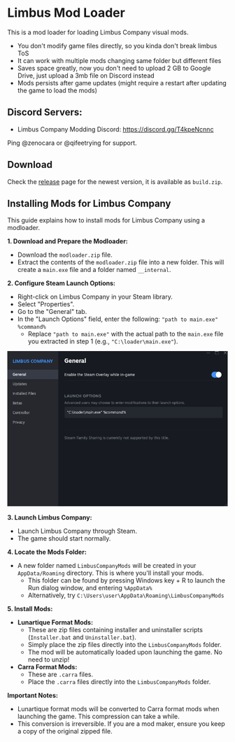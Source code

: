 # Limbus Mod Loader

This is a mod loader for loading Limbus Company visual mods. 

- You don't modify game files directly, so you kinda don't break limbus ToS
- It can work with multiple mods changing same folder but different files
- Saves space greatly, now you don't need to upload 2 GB to Google Drive, just upload a 3mb file on Discord instead
- Mods persists after game updates (might require a restart after updating the game to load the mods)

## Discord Servers:
- Limbus Company Modding Discord: https://discord.gg/T4kpeNcnnc

Ping @zenocara or @qifeetrying for support.

## Download
Check the [release](https://github.com/LEAGUE-OF-NINE/LimbusModLoader/releases) page for the newest version, it is available as `build.zip`.

## Installing Mods for Limbus Company

This guide explains how to install mods for Limbus Company using a modloader.

**1. Download and Prepare the Modloader:**

- Download the `modloader.zip` file.
- Extract the contents of the `modloader.zip` file into a new folder. This will create a `main.exe` file and a folder named `__internal`.

**2. Configure Steam Launch Options:**

- Right-click on Limbus Company in your Steam library.
- Select "Properties".
- Go to the "General" tab.
- In the "Launch Options" field, enter the following: `"path to main.exe" %command%`
  - Replace `"path to main.exe"` with the actual path to the `main.exe` file you extracted in step 1 (e.g., `"C:\loader\main.exe"`).
  
![Example](./readme/steam_launch_option.png)

**3. Launch Limbus Company:**

- Launch Limbus Company through Steam.
- The game should start normally.

**4. Locate the Mods Folder:**

- A new folder named `LimbusCompanyMods` will be created in your `AppData/Roaming` directory. This is where you'll install your mods.
   - This folder can be found by pressing Windows key + R to launch the Run dialog window, and entering `%AppData%`
   - Alternatively, try `C:\Users\user\AppData\Roaming\LimbusCompanyMods`


**5. Install Mods:**

- **Lunartique Format Mods:**
  - These are zip files containing installer and uninstaller scripts (`Installer.bat` and `Uninstaller.bat`).
  - Simply place the zip files directly into the `LimbusCompanyMods` folder.
  - The mod will be automatically loaded upon launching the game. No need to unzip!
- **Carra Format Mods:**
   - These are `.carra` files.
   - Place the `.carra` files directly into the `LimbusCompanyMods` folder.

**Important Notes:**

- Lunartique format mods will be converted to Carra format mods when launching the game. This compression can take a while.
- This conversion is irreversible. If you are a mod maker, ensure you keep a copy of the original zipped file.

